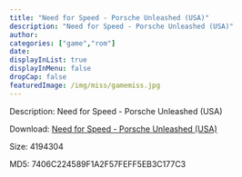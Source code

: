 ```yaml
---
title: "Need for Speed - Porsche Unleashed (USA)"
description: "Need for Speed - Porsche Unleashed (USA)"
author: 
categories: ["game","rom"]
date: 
displayInList: true
displayInMenu: false
dropCap: false
featuredImage: /img/miss/gamemiss.jpg
---
```


Description: Need for Speed - Porsche Unleashed (USA)

Download: <a style="text-decoration:underline;" href="https://mega.nz/#!mKJygQxQ!3m_U34tSY4_j7Dhc_GePHAGsgCh69iAszDdHz7BMD6Q" target = "_blank" rel = "nofollow" > Need for Speed - Porsche Unleashed (USA)</a>

Size: 4194304

MD5: 7406C224589F1A2F57FEFF5EB3C177C3

